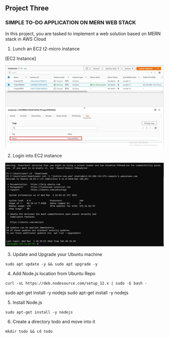 ## **Project Three** ##
### SIMPLE TO-DO APPLICATION ON MERN WEB STACK
In this project, you are tasked to implement a web solution based on MERN stack in AWS Cloud

1. Lunch an EC2 t2-micro instance

[EC2 Instance] 

![EC2 Instance](ec2-instance-pro3.jpg)

2. Login into EC2 instance

![](ec2-instance-login.jpg)

3. Update and Upgrade your Ubuntu machine

``` 
sudo apt update -y && sudo apt upgrade -y
```
4. Add Node.js location from Ubuntu Repo

```
curl -sL https://deb.nodesource.com/setup_12.x | sudo -E bash -
```
sudo apt-get install -y nodejs
sudo apt-get install -y nodejs

5. Install Node.js

```
sudo apt-get install -y nodejs
```

6. Create a directory todo and move into it

```
mkdir todo && cd todo